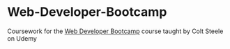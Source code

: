 # Web-Developer-Bootcamp

Coursework for the [Web Developer Bootcamp](https://www.udemy.com/course/the-web-developer-bootcamp) course taught by Colt Steele on Udemy

